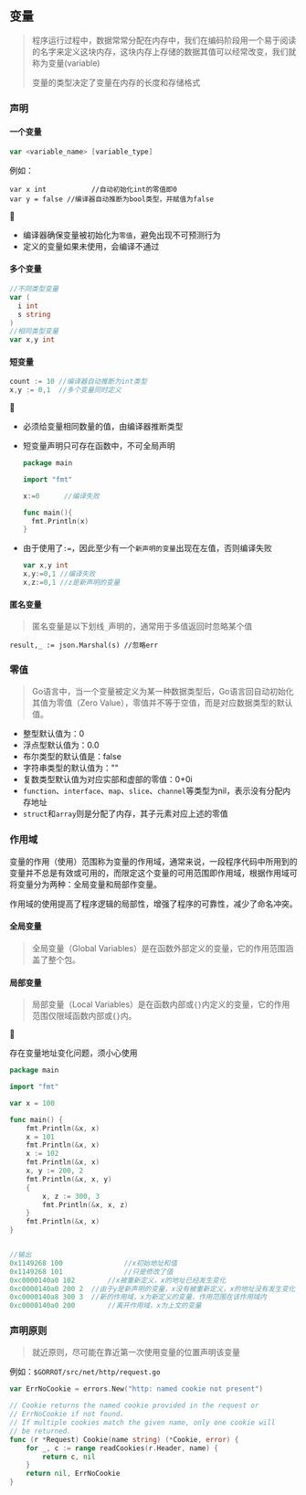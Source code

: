 ## 变量

> 程序运行过程中，数据常常分配在内存中，我们在编码阶段用一个易于阅读的名字来定义这块内存，这块内存上存储的数据其值可以经常改变，我们就称为变量(variable)
>
> 变量的类型决定了变量在内存的长度和存储格式

### 声明

#### 一个变量

```go
var <variable_name> [variable_type]
```

例如：

```
var x int			//自动初始化int的零值即0
var y = false //编译器自动推断为bool类型，并赋值为false
```

:eyes:

- 编译器确保变量被初始化为`零值`，避免出现不可预测行为
- 定义的变量如果未使用，会编译不通过

#### 多个变量

```go
//不同类型变量
var (
  i int 
  s string
)
//相同类型变量
var x,y int 
```

#### 短变量

```go
count := 10 //编译器自动推断为int类型
x,y := 0,1	//多个变量同时定义
```

:eyes: 

- 必须给变量相同数量的值，由编译器推断类型

- 短变量声明只可存在函数中，不可全局声明

  ```go
  package main
  
  import "fmt"
  
  x:=0		//编译失败
  
  func main(){
  	fmt.Println(x)
  }
  ```

- 由于使用了`:=`，因此至少有一个`新声明的变量`出现在左值，否则编译失败

  ```go
  var x,y int
  x,y:=0,1 //编译失败
  x,z:=0,1 //z是新声明的变量
  ```

#### 匿名变量

> 匿名变量是以下划线`_`声明的，通常用于多值返回时忽略某个值

```
result,_ := json.Marshal(s) //忽略err
```

### 零值

> Go语言中，当一个变量被定义为某一种数据类型后，Go语言回自动初始化其值为零值（Zero Value），零值并不等于空值，而是对应数据类型的默认值。

- 整型默认值为：0
- 浮点型默认值为：0.0
- 布尔类型的默认值是：false
- 字符串类型的默认值为：""
- 复数类型默认值为对应实部和虚部的零值：0+0i
- `function`、`interface`、`map`、`slice`、`channel`等类型为nil，表示没有分配内存地址
- `struct`和`array`则是分配了内存，其子元素对应上述的零值

### 作用域

变量的作用（使用）范围称为变量的作用域，通常来说，一段程序代码中所用到的变量并不总是有效或可用的，而限定这个变量的可用范围即作用域，根据作用域可将变量分为两种：全局变量和局部作变量。

作用域的使用提高了程序逻辑的局部性，增强了程序的可靠性，减少了命名冲突。

#### 全局变量

>全局变量（Global Variables）是在函数外部定义的变量，它的作用范围涵盖了整个包。

#### 局部变量

> 局部变量（Local Variables）是在函数内部或`{}`内定义的变量，它的作用范围仅限域函数内部或`{}`内。

:eyes:

存在变量地址变化问题，须小心使用

```go
package main

import "fmt"

var x = 100

func main() {
	fmt.Println(&x, x)
	x = 101
	fmt.Println(&x, x)
	x := 102
	fmt.Println(&x, x)
	x, y := 200, 2
	fmt.Println(&x, x, y)
	{
		x, z := 300, 3
		fmt.Println(&x, x, z)
	}
	fmt.Println(&x, x)
}


//输出
0x1149268 100				//x初始地址和值
0x1149268 101				//只是修改了值
0xc0000140a0 102		//x被重新定义，x的地址已经发生变化
0xc0000140a0 200 2	//由于y是新声明的变量，x没有被重新定义，x的地址没有发生变化
0xc0000140a8 300 3	//新的作用域，x为新定义的变量，作用范围在该作用域内
0xc0000140a0 200		//离开作用域，x为上文的变量
```

### 声明原则

> 就近原则，尽可能在靠近第一次使用变量的位置声明该变量

例如：`$GORROT/src/net/http/request.go`

```go
var ErrNoCookie = errors.New("http: named cookie not present")

// Cookie returns the named cookie provided in the request or
// ErrNoCookie if not found.
// If multiple cookies match the given name, only one cookie will
// be returned.
func (r *Request) Cookie(name string) (*Cookie, error) {
	for _, c := range readCookies(r.Header, name) {
		return c, nil
	}
	return nil, ErrNoCookie
}
```

